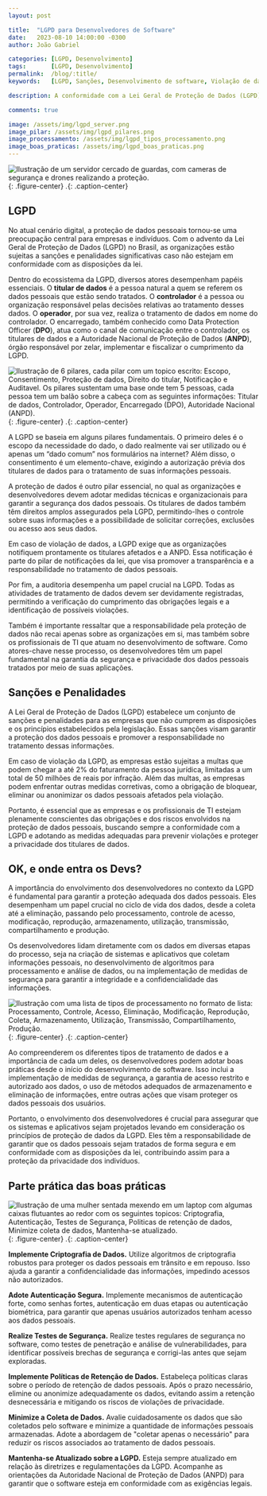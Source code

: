 ```yaml
---
layout: post

title:  "LGPD para Desenvolvedores de Software"
date:   2023-08-10 14:00:00 -0300
author: João Gabriel

categories: [LGPD, Desenvolvimento]
tags: 		[LGPD, Desenvolvimento]
permalink: 	/blog/:title/
keywords: 	[LGPD, Sanções, Desenvolvimento de software, Violação de dados, Consentimento, Auditoria, Criptografia]

description: A conformidade com a Lei Geral de Proteção de Dados (LGPD) é um assunto crítico para profissionais de TI e desenvolvedores de software. A importância do envolvimento dos desenvolvedores no contexto da LGPD é fundamental para garantir a proteção adequada dos dados pessoais. Eles desempenham um papel crucial no ciclo de vida dos dados, desde a coleta até a eliminação, passando pelo processamento, controle de acesso, modificação, reprodução, armazenamento, utilização, transmissão, compartilhamento e produção.

comments: true

image: /assets/img/lgpd_server.png
image_pilar: /assets/img/lgpd_pilares.png
image_processamento: /assets/img/lgpd_tipos_processamento.png
image_boas_praticas: /assets/img/lgpd_boas_praticas.png
---
```


![Ilustração de um servidor cercado de guardas, com cameras de segurança e drones realizando a proteção.]({{page.image}}){: .figure-center}
*.*{: .caption-center}

## LGPD

No atual cenário digital, a proteção de dados pessoais tornou-se uma preocupação central para empresas e indivíduos. Com o advento da Lei Geral de Proteção de Dados (LGPD) no Brasil, as organizações estão sujeitas a sanções e penalidades significativas caso não estejam em conformidade com as disposições da lei. 

Dentro do ecossistema da LGPD, diversos atores desempenham papéis essenciais. O **titular de dados** é a pessoa natural a quem se referem os dados pessoais que estão sendo tratados. O **controlador** é a pessoa ou organização responsável pelas decisões relativas ao tratamento desses dados. O **operador**, por sua vez, realiza o tratamento de dados em nome do controlador. O encarregado, também conhecido como Data Protection Officer (**DPO**), atua como o canal de comunicação entre o controlador, os titulares de dados e a Autoridade Nacional de Proteção de Dados (**ANPD**), órgão responsável por zelar, implementar e fiscalizar o cumprimento da LGPD.

![Ilustração de 6 pilares, cada pilar com um topico escrito: Escopo, Consentimento, Proteção de dados, Direito do titular, Notificação e Auditavel. Os pilares sustentam uma base onde tem 5 pessoas, cada pessoa tem um balão sobre a cabeça com as seguintes informações: Titular de dados, Controlador, Operador, Encarregado (DPO), Autoridade Nacional (ANPD).]({{page.image_pilar}}){: .figure-center}
*.*{: .caption-center}

A LGPD se baseia em alguns pilares fundamentais. O primeiro deles é o escopo da necessidade do dado, o dado realmente vai ser utilizado ou é apenas um “dado comum” nos formulários na internet? Além disso, o consentimento é um elemento-chave, exigindo a autorização prévia dos titulares de dados para o tratamento de suas informações pessoais.

A proteção de dados é outro pilar essencial, no qual as organizações e desenvolvedores devem adotar medidas técnicas e organizacionais para garantir a segurança dos dados pessoais. Os titulares de dados também têm direitos amplos assegurados pela LGPD, permitindo-lhes o controle sobre suas informações e a possibilidade de solicitar correções, exclusões ou acesso aos seus dados.

Em caso de violação de dados, a LGPD exige que as organizações notifiquem prontamente os titulares afetados e a ANPD. Essa notificação é parte do pilar de notificações da lei, que visa promover a transparência e a responsabilidade no tratamento de dados pessoais.

Por fim, a auditoria desempenha um papel crucial na LGPD. Todas as atividades de tratamento de dados devem ser devidamente registradas, permitindo a verificação do cumprimento das obrigações legais e a identificação de possíveis violações.

Também é importante ressaltar que a responsabilidade pela proteção de dados não recai apenas sobre as organizações em si, mas também sobre os profissionais de TI que atuam no desenvolvimento de software. Como atores-chave nesse processo, os desenvolvedores têm um papel fundamental na garantia da segurança e privacidade dos dados pessoais tratados por meio de suas aplicações.

## Sanções e Penalidades

A Lei Geral de Proteção de Dados (LGPD) estabelece um conjunto de sanções e penalidades para as empresas que não cumprem as disposições e os princípios estabelecidos pela legislação. Essas sanções visam garantir a proteção dos dados pessoais e promover a responsabilidade no tratamento dessas informações.

Em caso de violação da LGPD, as empresas estão sujeitas a multas que podem chegar a até 2% do faturamento da pessoa jurídica, limitadas a um total de 50 milhões de reais por infração. Além das multas, as empresas podem enfrentar outras medidas corretivas, como a obrigação de bloquear, eliminar ou anonimizar os dados pessoais afetados pela violação.

Portanto, é essencial que as empresas e os profissionais de TI estejam plenamente conscientes das obrigações e dos riscos envolvidos na proteção de dados pessoais, buscando sempre a conformidade com a LGPD e adotando as medidas adequadas para prevenir violações e proteger a privacidade dos titulares de dados.

## OK, e onde entra os Devs?

A importância do envolvimento dos desenvolvedores no contexto da LGPD é fundamental para garantir a proteção adequada dos dados pessoais. Eles desempenham um papel crucial no ciclo de vida dos dados, desde a coleta até a eliminação, passando pelo processamento, controle de acesso, modificação, reprodução, armazenamento, utilização, transmissão, compartilhamento e produção.

Os desenvolvedores lidam diretamente com os dados em diversas etapas do processo, seja na criação de sistemas e aplicativos que coletam informações pessoais, no desenvolvimento de algoritmos para processamento e análise de dados, ou na implementação de medidas de segurança para garantir a integridade e a confidencialidade das informações.

![Ilustração com uma lista de tipos de processamento no formato de lista: Processamento, Controle, Acesso, Eliminação, Modificação, Reprodução, Coleta, Armazenamento, Utilização, Transmissão, Compartilhamento, Produção.]({{page.image_processamento}}){: .figure-center}
*.*{: .caption-center}

Ao compreenderem os diferentes tipos de tratamento de dados e a importância de cada um deles, os desenvolvedores podem adotar boas práticas desde o início do desenvolvimento de software. Isso inclui a implementação de medidas de segurança, a garantia de acesso restrito e autorizado aos dados, o uso de métodos adequados de armazenamento e eliminação de informações, entre outras ações que visam proteger os dados pessoais dos usuários.

Portanto, o envolvimento dos desenvolvedores é crucial para assegurar que os sistemas e aplicativos sejam projetados levando em consideração os princípios de proteção de dados da LGPD. Eles têm a responsabilidade de garantir que os dados pessoais sejam tratados de forma segura e em conformidade com as disposições da lei, contribuindo assim para a proteção da privacidade dos indivíduos.

## Parte prática das boas práticas

![Ilustração de uma mulher sentada mexendo em um laptop com algumas caixas flutuantes ao redor com os seguintes topicos: Criptografia, Autenticação, Testes de Segurança, Politicas de retenção de dados, Minimize coleta de dados, Mantenha-se atualizado.]({{page.image_boas_praticas}}){: .figure-center}
*.*{: .caption-center}

**Implemente Criptografia de Dados.** Utilize algoritmos de criptografia robustos para proteger os dados pessoais em trânsito e em repouso. Isso ajuda a garantir a confidencialidade das informações, impedindo acessos não autorizados.

**Adote Autenticação Segura.** Implemente mecanismos de autenticação forte, como senhas fortes, autenticação em duas etapas ou autenticação biométrica, para garantir que apenas usuários autorizados tenham acesso aos dados pessoais.

**Realize Testes de Segurança.** Realize testes regulares de segurança no software, como testes de penetração e análise de vulnerabilidades, para identificar possíveis brechas de segurança e corrigi-las antes que sejam exploradas.

**Implemente Políticas de Retenção de Dados.** Estabeleça políticas claras sobre o período de retenção de dados pessoais. Após o prazo necessário, elimine ou anonimize adequadamente os dados, evitando assim a retenção desnecessária e mitigando os riscos de violações de privacidade.

**Minimize a Coleta de Dados.** Avalie cuidadosamente os dados que são coletados pelo software e minimize a quantidade de informações pessoais armazenadas. Adote a abordagem de "coletar apenas o necessário" para reduzir os riscos associados ao tratamento de dados pessoais.

**Mantenha-se Atualizado sobre a LGPD.** Esteja sempre atualizado em relação às diretrizes e regulamentações da LGPD. Acompanhe as orientações da Autoridade Nacional de Proteção de Dados (ANPD) para garantir que o software esteja em conformidade com as exigências legais.

